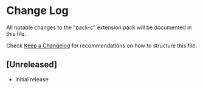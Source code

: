 # Change Log

All notable changes to the "pack-c" extension pack will be documented in this file.

Check [Keep a Changelog](http://keepachangelog.com/) for recommendations on how to structure this file.

## [Unreleased]

- Initial release
